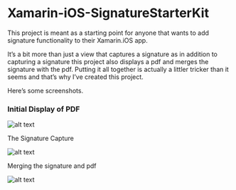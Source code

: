 Xamarin-iOS-SignatureStarterKit
===============================
This project is meant as a starting point for anyone that wants to add signature functionality to their Xamarin.iOS app.

It’s a bit more than just a view that captures a signature as in addition to capturing a signature this project also displays a pdf and merges the signature with the pdf. Putting it all together is actually a littler tricker than it seems and that’s why I’ve created this project.

Here’s some screenshots.

### Initial Display of PDF

![alt text](http://www.michaelridland.com/wp-content/uploads/2014/04/xamarin-signatureview-1-200x300.png "")

The Signature Capture

![alt text](http://www.michaelridland.com/wp-content/uploads/2014/04/xamarin-signatureview-2-300x200.png "")

Merging the signature and pdf

![alt text](http://www.michaelridland.com/wp-content/uploads/2014/04/xamarin-signatureview-3-200x300.png "")
